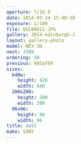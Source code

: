 ```yaml
---
aperture: f/16.0
date: 2014-05-24 15:48:18
exposure: 1/100
file: DSC00622.JPG
gallery: 2014-edinburgh-1
layout: gallery-photo
model: NEX-3N
next: 3309
ordering: 50
previous: 685af69
sizes:
  640w:
    height: 426
    width: 640
  200x200:
    height: 200
    width: 200
  96x96:
    height: 96
    width: 96
title: null
make: SONY
---
```

